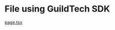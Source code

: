 # File using GuildTech SDK
[page.tsx](https://github.com/mirailabs-co/react-guildtech-demo/blob/main/src/app/shards-tech/page.tsx)
